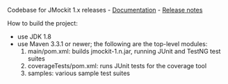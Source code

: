 Codebase for JMockit 1.x releases - [Documentation](http://jmockit.github.io) - [Release notes](http://jmockit.github.io/changes.html)

How to build the project:
* use JDK 1.8
* use Maven 3.3.1 or newer; the following are the top-level modules:
    1. main/pom.xml: builds jmockit-1.n.jar, running JUnit and TestNG test suites
    2. coverageTests/pom.xml: runs JUnit tests for the coverage tool
    3. samples: various sample test suites